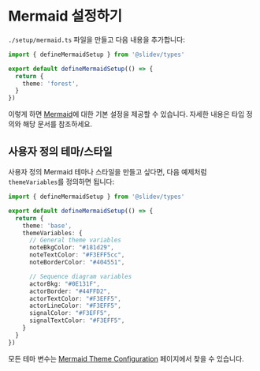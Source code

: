 # Mermaid 설정하기

<Environment type="client" />

`./setup/mermaid.ts` 파일을 만들고 다음 내용을 추가합니다:

```ts
import { defineMermaidSetup } from '@slidev/types'

export default defineMermaidSetup(() => {
  return {
    theme: 'forest',
  }
})
```

이렇게 하면 [Mermaid](https://mermaid-js.github.io/)에 대한 기본 설정을 제공할 수 있습니다. 자세한 내용은 타입 정의와 해당 문서를 참조하세요.

## 사용자 정의 테마/스타일

사용자 정의 Mermaid 테마나 스타일을 만들고 싶다면, 다음 예제처럼 `themeVariables`를 정의하면 됩니다:

```ts
import { defineMermaidSetup } from '@slidev/types'

export default defineMermaidSetup(() => {
  return {
    theme: 'base',
    themeVariables: {
      // General theme variables
      noteBkgColor: "#181d29",
      noteTextColor: "#F3EFF5cc",
      noteBorderColor: "#404551",

      // Sequence diagram variables
      actorBkg: "#0E131F",
      actorBorder: "#44FFD2",
      actorTextColor: "#F3EFF5",
      actorLineColor: "#F3EFF5",
      signalColor: "#F3EFF5",
      signalTextColor: "#F3EFF5",
    }
  }
})
```

모든 테마 변수는 [Mermaid Theme Configuration](https://mermaid.js.org/config/theming.html) 페이지에서 찾을 수 있습니다.
